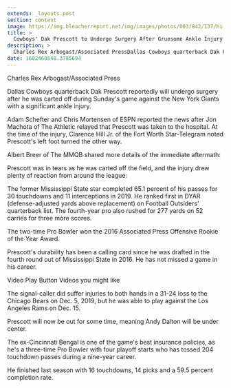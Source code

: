 ```yaml
--- 
extends: _layouts.post 
section: content 
image: https://img.bleacherreport.net/img/images/photos/003/842/137/hi-res-7501d872ef6bfa7edbdc7e6b35c7e970_crop_exact.jpg?w=1200&h=1200&q=75 
title: > 
  Cowboys' Dak Prescott to Undergo Surgery After Gruesome Ankle Injury 
description: > 
  Charles Rex Arbogast/Associated PressDallas Cowboys quarterback Dak Prescott reportedly will undergo surgery after he was carted off during Sunday's game against the New York Giants with a significant ankle injury.Adam Schefter and Chris Mortensen of ESPN reported the news after Jon Machota of The Athletic relayed that Prescott was taken to the hospital.At the time of the injury, Clarence Hill Jr. of the Fort Worth Star-Telegram noted Prescott's left foot turned the other way.Prescott's durability has been a calling card since he was drafted in the fourth round out of Mississippi State in 2016.Prescott will now be out for some time, meaning Andy Dalton will be under center. 
date: 1602460548.3785694 
--- 
```

Charles Rex Arbogast/Associated Press

Dallas Cowboys quarterback Dak Prescott reportedly will undergo surgery after he was carted off during Sunday's game against the New York Giants with a significant ankle injury.

Adam Schefter and Chris Mortensen of ESPN reported the news after Jon Machota of The Athletic relayed that Prescott was taken to the hospital. At the time of the injury, Clarence Hill Jr. of the Fort Worth Star-Telegram noted Prescott's left foot turned the other way.

Albert Breer of The MMQB shared more details of the immediate aftermath:

Prescott was in tears as he was carted off the field, and the injury drew plenty of reaction from around the league:

The former Mississippi State star completed 65.1 percent of his passes for 30 touchdowns and 11 interceptions in 2019. He ranked first in DYAR (defense-adjusted yards above replacement) on Football Outsiders' quarterback list. The fourth-year pro also rushed for 277 yards on 52 carries for three more scores.

The two-time Pro Bowler won the 2016 Associated Press Offensive Rookie of the Year Award.

Prescott's durability has been a calling card since he was drafted in the fourth round out of Mississippi State in 2016. He has not missed a game in his career.

Video Play Button Videos you might like

The signal-caller did suffer injuries to both hands in a 31-24 loss to the Chicago Bears on Dec. 5, 2019, but he was able to play against the Los Angeles Rams on Dec. 15.

Prescott will now be out for some time, meaning Andy Dalton will be under center.

The ex-Cincinnati Bengal is one of the game's best insurance policies, as he's a three-time Pro Bowler with four playoff starts who has tossed 204 touchdown passes during a nine-year career.

He finished last season with 16 touchdowns, 14 picks and a 59.5 percent completion rate.